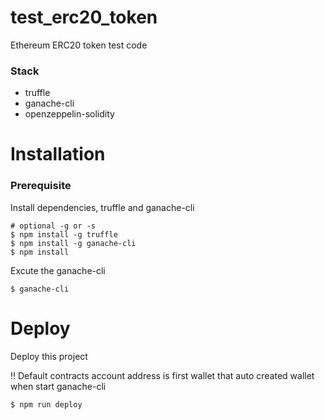 # test_erc20_token

Ethereum ERC20 token test code

### Stack
- truffle
- ganache-cli
- openzeppelin-solidity

# Installation

### Prerequisite

Install dependencies, truffle and ganache-cli
```
# optional -g or -s
$ npm install -g truffle
$ npm install -g ganache-cli
$ npm install
```

Excute the ganache-cli
```
$ ganache-cli
```

# Deploy

Deploy this project

!! Default contracts account address is first wallet that auto created wallet when start ganache-cli
```
$ npm run deploy
```
